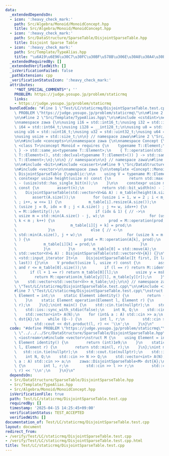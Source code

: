 ```yaml
---
data:
  _extendedDependsOn:
  - icon: ':heavy_check_mark:'
    path: Src/Algebra/Monoid/MonoidConcept.hpp
    title: Src/Algebra/Monoid/MonoidConcept.hpp
  - icon: ':heavy_check_mark:'
    path: Src/DataStructure/SparseTable/DisjointSparseTable.hpp
    title: Disjoint Sparse Table
  - icon: ':heavy_check_mark:'
    path: Src/Template/TypeAlias.hpp
    title: "\u6A19\u6E96\u30C7\u30FC\u30BF\u578B\u306E\u30A8\u30A4\u30EA\u30A2\u30B9"
  _extendedRequiredBy: []
  _extendedVerifiedWith: []
  _isVerificationFailed: false
  _pathExtension: cpp
  _verificationStatusIcon: ':heavy_check_mark:'
  attributes:
    '*NOT_SPECIAL_COMMENTS*': ''
    PROBLEM: https://judge.yosupo.jp/problem/staticrmq
    links:
    - https://judge.yosupo.jp/problem/staticrmq
  bundledCode: "#line 1 \"Test/LC/staticrmq/DisjointSparseTable.test.cpp\"\n#define\
    \ PROBLEM \"https://judge.yosupo.jp/problem/staticrmq\"\n\n#line 2 \"Src/DataStructure/SparseTable/DisjointSparseTable.hpp\"\
    \n\n#line 2 \"Src/Template/TypeAlias.hpp\"\n\n#include <cstdint>\n#include <cstddef>\n\
    \nnamespace zawa {\n\nusing i16 = std::int16_t;\nusing i32 = std::int32_t;\nusing\
    \ i64 = std::int64_t;\nusing i128 = __int128_t;\n\nusing u8 = std::uint8_t;\n\
    using u16 = std::uint16_t;\nusing u32 = std::uint32_t;\nusing u64 = std::uint64_t;\n\
    \nusing usize = std::size_t;\n\n} // namespace zawa\n#line 2 \"Src/Algebra/Monoid/MonoidConcept.hpp\"\
    \n\n#include <concepts>\n\nnamespace zawa {\n\nnamespace Concept {\n\ntemplate\
    \ <class T>\nconcept Monoid = requires {\n    typename T::Element;\n    { T::identity()\
    \ } -> std::same_as<typename T::Element>;\n    { T::operation(std::declval<typename\
    \ T::Element>(), std::declval<typename T::Element>()) } -> std::same_as<typename\
    \ T::Element>;\n};\n\n} // namespace\n\n} // namespace zawa\n#line 5 \"Src/DataStructure/SparseTable/DisjointSparseTable.hpp\"\
    \n\n#include <bit>\n#include <cassert>\n#line 9 \"Src/DataStructure/SparseTable/DisjointSparseTable.hpp\"\
    \n#include <vector>\n\nnamespace zawa {\n\ntemplate <Concept::Monoid M>\nclass\
    \ DisjointSparseTable {\npublic:\n\n    using V = typename M::Element;\n\n   \
    \ constexpr usize height(usize n) const {\n        return std::max(usize{1}, std::bit_width(n)\
    \ - (usize)std::has_single_bit(n));\n    }\n\n    constexpr usize msb(usize n)\
    \ const {\n        assert(n);\n        return std::bit_width(n) - 1;\n    }\n\n\
    \    DisjointSparseTable(std::vector<V>&& A) : m_table(height(A.size())) {\n \
    \       assert(A.size());\n        for (usize i = 1, w = 2 ; i < m_table.size()\
    \ ; i++, w <<= 1) {\n            m_table[i].resize(A.size());\n            for\
    \ (usize j = 0, idx = 0 ; j < A.size() ; j += w, idx++) {\n                V prod\
    \ = M::identity();\n                if (idx & 1) { // ->\n                   \
    \ usize m = std::min(A.size() - j, w);\n                    for (usize k = 0 ;\
    \ k < m ; k++) {\n                        prod = M::operation(prod, A[j + k]);\n\
    \                        m_table[i][j + k] = prod;\n                    }\n  \
    \              }\n                else { // <-\n                    usize m =\
    \ std::min(A.size(), j + w);\n                    for (usize k = m ; k-- > j ;\
    \ ) {\n                        prod = M::operation(A[k], prod);\n            \
    \            m_table[i][k] = prod;\n                    }\n                }\n\
    \            }\n        }\n        m_table[0] = std::move(A);\n    }\n\n    DisjointSparseTable(const\
    \ std::vector<V>& A) : DisjointSparseTable(std::vector<V>{A}) {}\n\n    template\
    \ <std::input_iterator It>\n    DisjointSparseTable(It first, It last) : DisjointSparseTable(std::vector(first,\
    \ last)) {}\n\n    V product(usize l, usize r) const {\n        assert(l <= r\
    \ and r <= m_table[0].size());\n        if (l == r) return M::identity();\n  \
    \      if (l + 1 == r) return m_table[0][l];\n        usize y = msb(l xor --r);\n\
    \        return M::operation(m_table[y][l], m_table[y][r]);\n    }\n\nprivate:\n\
    \n    std::vector<std::vector<V>> m_table;\n};\n\n} // namespace zawa\n#line 4\
    \ \"Test/LC/staticrmq/DisjointSparseTable.test.cpp\"\n\n#include <iostream>\n\
    #line 7 \"Test/LC/staticrmq/DisjointSparseTable.test.cpp\"\nstruct M {\n    using\
    \ Element = int;\n    static Element identity() {\n        return (int)1e9;\n\
    \    }\n    static Element operation(Element l, Element r) {\n        return std::min(l,\
    \ r);\n    }\n};\nint main() {\n    std::cin.tie(nullptr);\n    std::cout.tie(nullptr);\n\
    \    std::ios::sync_with_stdio(false);\n    int N, Q;\n    std::cin >> N >> Q;\n\
    \    std::vector<int> A(N);\n    for (int& a : A) std::cin >> a;\n    zawa::DisjointSparseTable<M>\
    \ dst{A};\n    while (Q--) {\n        int l, r;\n        std::cin >> l >> r;\n\
    \        std::cout << dst.product(l, r) << '\\n';\n    }\n}\n"
  code: "#define PROBLEM \"https://judge.yosupo.jp/problem/staticrmq\"\n\n#include\
    \ \"../../../Src/DataStructure/SparseTable/DisjointSparseTable.hpp\"\n\n#include\
    \ <iostream>\n#include <vector>\nstruct M {\n    using Element = int;\n    static\
    \ Element identity() {\n        return (int)1e9;\n    }\n    static Element operation(Element\
    \ l, Element r) {\n        return std::min(l, r);\n    }\n};\nint main() {\n \
    \   std::cin.tie(nullptr);\n    std::cout.tie(nullptr);\n    std::ios::sync_with_stdio(false);\n\
    \    int N, Q;\n    std::cin >> N >> Q;\n    std::vector<int> A(N);\n    for (int&\
    \ a : A) std::cin >> a;\n    zawa::DisjointSparseTable<M> dst{A};\n    while (Q--)\
    \ {\n        int l, r;\n        std::cin >> l >> r;\n        std::cout << dst.product(l,\
    \ r) << '\\n';\n    }\n}\n"
  dependsOn:
  - Src/DataStructure/SparseTable/DisjointSparseTable.hpp
  - Src/Template/TypeAlias.hpp
  - Src/Algebra/Monoid/MonoidConcept.hpp
  isVerificationFile: true
  path: Test/LC/staticrmq/DisjointSparseTable.test.cpp
  requiredBy: []
  timestamp: '2025-04-15 14:25:45+09:00'
  verificationStatus: TEST_ACCEPTED
  verifiedWith: []
documentation_of: Test/LC/staticrmq/DisjointSparseTable.test.cpp
layout: document
redirect_from:
- /verify/Test/LC/staticrmq/DisjointSparseTable.test.cpp
- /verify/Test/LC/staticrmq/DisjointSparseTable.test.cpp.html
title: Test/LC/staticrmq/DisjointSparseTable.test.cpp
---
```

